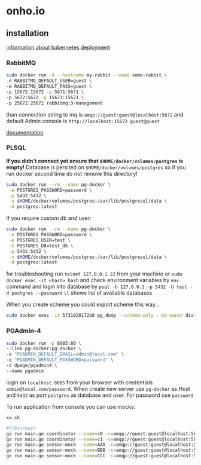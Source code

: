 
# onho.io


## installation



[information about kubernetes deployment](https://stackoverflow.com/questions/25540711/docker-postgres-pgadmin-local-connection)

### RabbitMQ
```bash
sudo docker run -d --hostname my-rabbit --name some-rabbit \
-e RABBITMQ_DEFAULT_USER=guest \
-e RABBITMQ_DEFAULT_PASS=guest \
-p 15672:15672 -p 5671:5671 \
-p 5672:5672 -p 15671:15671 \
-p 25672:25672 rabbitmq:3-management
```

than connection string to mq is `amqp://guest:guest@localhost:5672` and default Admin console is `http://localhost:15672 guest@guest`

[documentation](https://godoc.org/github.com/streadway/amqp) 

### PLSQL

**If you didn't connect yet ensure that `$HOME/docker/volumes/postgres` is empty!**
Database is persited on `$HOME/docker/volumes/postgres` so if you run docker second time
do not remove this directory!

```bash
sudo docker run --rm --name pg-docker \
 -e POSTGRES_PASSWORD=password \
 -p 5432:5432 \
 -v $HOME/docker/volumes/postgres:/var/lib/postgresql/data \
 -d postgres:latest
```


If you require custom db and user:
```bash
sudo docker run --rm --name pg-docker \
 -e POSTGRES_PASSWORD=password \
 -e POSTGRES_USER=test \
 -e POSTGRES_DB=test_db \
 -p 5432:5432 \
 -v $HOME/docker/volumes/postgres:/var/lib/postgresql/data \
 -d postgres:latest 
```


for troubleshooting run `telnet 127.0.0.1 22` from your machine
or `sudo docker exec -it <hash> bash` and check environment variables 
by `env` command and login into database by `psql -h 127.0.0.1 -p 5432 -U test -d postgres --password`
`\l` shows list of available databases


When you create scheme you could export scheme this way... 
```bash
sudo docker exec -it 5f31020172b8 pg_dump --schema-only --no-owner distributed -U test > create_the_tables.sql
``` 

### PGAdmin-4

```bash
sudo docker run -p 8085:80 \
--link pg-docker:pg-docker \
-e "PGADMIN_DEFAULT_EMAIL=admin@local.com" \
-e "PGADMIN_DEFAULT_PASSWORD=password" \
-d dpage/pgadmin4 \
--name pgadmin
```

login on `localhost:8085` from your browser with credentials `admin@local.com/password`.
When create new server use `pg-docker` as Host and `5432` as port 
`postgres` as database and user. For password use `password`



To run application from console you can use mocks:

``xx.sh``
```bash
#!/bin/bash
go run main.go coordinator --name=c0 -c=amqp://guest:guest@localhost:5672 &
go run main.go coordinator --name=c1 -c=amqp://guest:guest@localhost:5672 &
go run main.go sensor-mock --name=AAA -c=amqp://guest:guest@localhost:5672 -f=1 &
go run main.go sensor-mock --name=BBB -c=amqp://guest:guest@localhost:5672 -f=2 &
go run main.go sensor-mock --name=CCC -c=amqp://guest:guest@localhost:5672 -f=4 
```